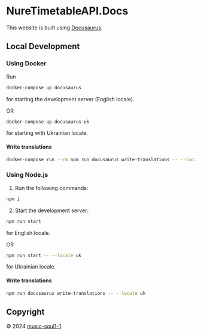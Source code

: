 # NureTimetableAPI.Docs

This website is built using [Docusaurus](https://docusaurus.io/).

## Local Development

### Using Docker

Run

```bash
docker-compose up docusaurus
```
for starting the development server (English locale).

OR

```bash
docker-compose up docusaurus-uk
```
for starting with Ukrainian locale.

#### Write translations

```bash
docker-compose run --rm npm run docusaurus write-translations -- --locale uk
```

### Using Node.js

1. Run the following commands:

```bash
npm i
```

2. Start the development server:

```bash
npm run start
```
for English locale.

OR

```bash
npm run start -- --locale uk
```
for Ukrainian locale.

#### Write translations

```bash
npm run docusaurus write-translations -- --locale uk
```


## Copyright

© 2024 [music-soul1-1](https://github.com/music-soul1-1).